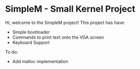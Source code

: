 # SimpleM - Small Kernel Project

Hi, welcome to the SimpleM project!
This project has have: 
- Simple bootloader
- Commands to print text onto the VGA screen
- Keyboard Support

To do:
- Add malloc implementation

